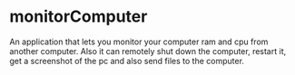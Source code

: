 # monitorComputer
An application that lets you monitor your computer ram and cpu from another computer. Also it can remotely shut down the computer, restart it, get a screenshot of the pc and also send files to the computer.
